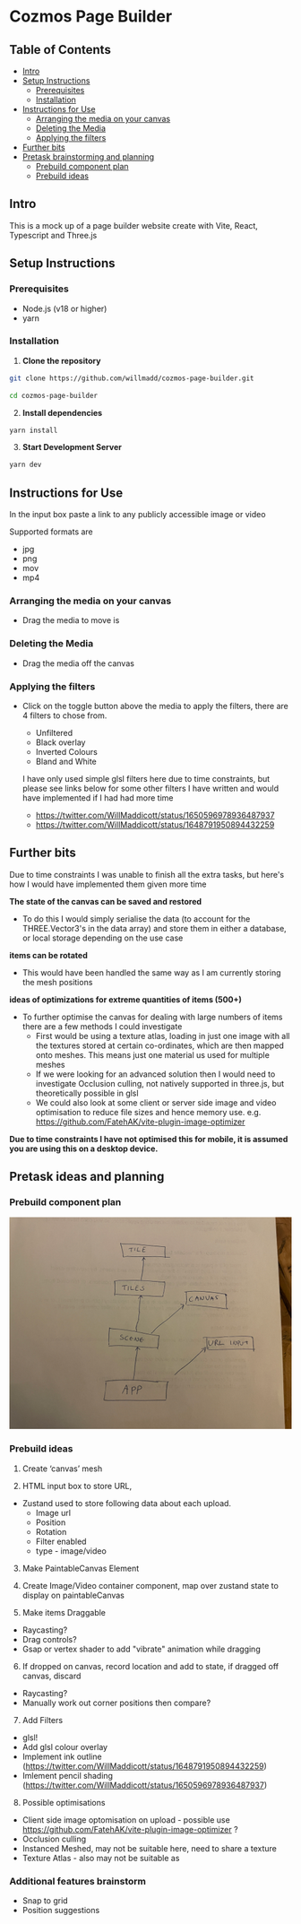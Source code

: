 # Cozmos Page Builder

## Table of Contents

- [Intro](#intro)
- [Setup Instructions](#setup-instructions)
  - [Prerequisites](#prerequisites)
  - [Installation](#installation)
- [Instructions for Use](#instructions-for-use)
  - [Arranging the media on your canvas](#arranging-the-media-on-your-canvas)
  - [Deleting the Media](#deleting-the-media)
  - [Applying the filters](#applying-the-filters)
- [Further bits](#further-bits)
- [Pretask brainstorming and planning](#pretask-ideas-and-planning)
  - [Prebuild component plan](#prebuild-component-plan)
  - [Prebuild ideas](#prebuild-ideas)

## Intro

This is a mock up of a page builder website create with Vite, React, Typescript and Three.js

## Setup Instructions

### Prerequisites

- Node.js (v18 or higher)
- yarn

### Installation

1. **Clone the repository**

```sh
git clone https://github.com/willmadd/cozmos-page-builder.git
```

```sh
cd cozmos-page-builder
```

2. **Install dependencies**

```sh
yarn install
```

3. **Start Development Server**

```sh
yarn dev
```

## Instructions for Use

In the input box paste a link to any publicly accessible image or video

Supported formats are

- jpg
- png
- mov
- mp4

### Arranging the media on your canvas

- Drag the media to move is

### Deleting the Media

- Drag the media off the canvas

### Applying the filters

- Click on the toggle button above the media to apply the filters, there are 4 filters to chose from.

  - Unfiltered
  - Black overlay
  - Inverted Colours
  - Bland and White

  I have only used simple glsl filters here due to time constraints, but please see links below for some other filters I have written and would have implemented if I had had more time

  - https://twitter.com/WillMaddicott/status/1650596978936487937
  - https://twitter.com/WillMaddicott/status/1648791950894432259

## Further bits

Due to time constraints I was unable to finish all the extra tasks, but here's how I would have implemented them given more time

**The state of the canvas can be saved and restored**

- To do this I would simply serialise the data (to account for the THREE.Vector3's in the data array) and store them in either a database, or local storage depending on the use case

**items can be rotated**

- This would have been handled the same way as I am currently storing the mesh positions

**ideas of optimizations for extreme quantities of items (500+)**

- To further optimise the canvas for dealing with large numbers of items there are a few methods I could investigate
  - First would be using a texture atlas, loading in just one image with all the textures stored at certain co-ordinates, which are then mapped onto meshes. This means just one material us used for multiple meshes
  - If we were looking for an advanced solution then I would need to investigate Occlusion culling, not natively supported in three.js, but theoretically possible in glsl
  - We could also look at some client or server side image and video optimisation to reduce file sizes and hence memory use. e.g. https://github.com/FatehAK/vite-plugin-image-optimizer

**Due to time constraints I have not optimised this for mobile, it is assumed you are using this on a desktop device.**

## Pretask ideas and planning

### Prebuild component plan

![diagram of potential component layout](/public/images/component-plan.png)

### Prebuild ideas

1. Create ‘canvas’ mesh

2. HTML input box to store URL,

- Zustand used to store following data about each upload.
  - Image url
  - Position
  - Rotation
  - Filter enabled
  - type - image/video

3. Make PaintableCanvas Element

4. Create Image/Video container component, map over zustand state to display on paintableCanvas

5. Make items Draggable

- Raycasting?
- Drag controls?
- Gsap or vertex shader to add "vibrate" animation while dragging

6. If dropped on canvas, record location and add to state, if dragged off canvas, discard

- Raycasting?
- Manually work out corner positions then compare?

7. Add Filters

- glsl!
- Add glsl colour overlay
- Implement ink outline (https://twitter.com/WillMaddicott/status/1648791950894432259)
- Imlement pencil shading (https://twitter.com/WillMaddicott/status/1650596978936487937)

8. Possible optimisations

- Client side image optomisation on upload - possible use https://github.com/FatehAK/vite-plugin-image-optimizer ?
- Occlusion culling
- Instanced Meshed, may not be suitable here, need to share a texture
- Texture Atlas - also may not be suitable as

### Additional features brainstorm

- Snap to grid
- Position suggestions
